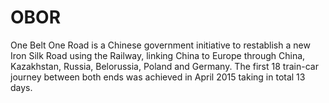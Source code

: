 # OBOR
One Belt One Road is a Chinese government initiative to restablish a new Iron Silk Road using the Railway, linking China to Europe through China, Kazakhstan, Russia, Belorussia, Poland and Germany.  The first 18 train-car journey between both ends was achieved in April 2015 taking in total 13 days.
